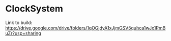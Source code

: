 # ClockSystem
 
Link to build: https://drive.google.com/drive/folders/1qOGjdyA1xJjmGSV5quhca1wJx1PmBuZr?usp=sharing
